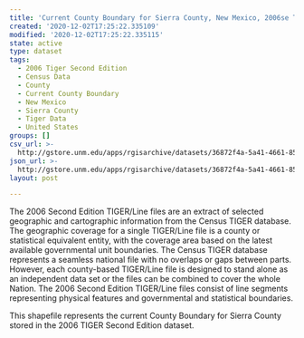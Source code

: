 ```yaml
---
title: 'Current County Boundary for Sierra County, New Mexico, 2006se TIGER'
created: '2020-12-02T17:25:22.335109'
modified: '2020-12-02T17:25:22.335115'
state: active
type: dataset
tags:
  - 2006 Tiger Second Edition
  - Census Data
  - County
  - Current County Boundary
  - New Mexico
  - Sierra County
  - Tiger Data
  - United States
groups: []
csv_url: >-
  http://gstore.unm.edu/apps/rgisarchive/datasets/36872f4a-5a41-4661-8595-f43f07e6a756/tgr2006se_sier_ctycu.derived.csv
json_url: >-
  http://gstore.unm.edu/apps/rgisarchive/datasets/36872f4a-5a41-4661-8595-f43f07e6a756/tgr2006se_sier_ctycu.derived.json
layout: post

---
```

The 2006 Second Edition TIGER/Line files are an extract of selected geographic and cartographic information from the Census TIGER database.  The geographic coverage for a single TIGER/Line file is a county or statistical equivalent entity, with the coverage area based on the latest available governmental unit boundaries. The Census TIGER database represents a seamless national file with no overlaps or gaps between parts.  However, each county-based TIGER/Line file is designed to stand alone as an independent data set or the files can be combined to cover the whole Nation.  The 2006 Second Edition  TIGER/Line files consist of line segments representing physical features and governmental and statistical boundaries.  

This shapefile represents the current County Boundary for Sierra County stored in the 2006 TIGER Second Edition dataset.
